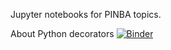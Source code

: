 Jupyter notebooks for PINBA topics.

About Python decorators
[![Binder](https://mybinder.org/badge_logo.svg)](https://mybinder.org/v2/gh/trentino123/learning_python/master?filepath=%2FPINBA%2FPINBA%2520-%2520Python%2520Decorators.ipynb)






